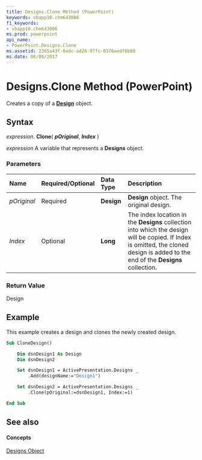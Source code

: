 ```yaml
---
title: Designs.Clone Method (PowerPoint)
keywords: vbapp10.chm643006
f1_keywords:
- vbapp10.chm643006
ms.prod: powerpoint
api_name:
- PowerPoint.Designs.Clone
ms.assetid: 2365a43f-8adc-ad26-97fc-0376aedf0b80
ms.date: 06/08/2017
---
```



# Designs.Clone Method (PowerPoint)

Creates a copy of a  **[Design](PowerPoint.Design.md)** object.


## Syntax

 _expression_. **Clone**( **_pOriginal_**, **_Index_** )

 _expression_ A variable that represents a **Designs** object.


### Parameters



|**Name**|**Required/Optional**|**Data Type**|**Description**|
|:-----|:-----|:-----|:-----|
| _pOriginal_|Required|**Design**|**Design** object. The original design.|
| _Index_|Optional|**Long**|The index location in the  **Designs** collection into which the design will be copied. If Index is omitted, the cloned design is added to the end of the **Designs** collection.|

### Return Value

Design


## Example

This example creates a design and clones the newly created design.


```vb
Sub CloneDesign()

    Dim dsnDesign1 As Design
    Dim dsnDesign2

    Set dsnDesign1 = ActivePresentation.Designs _
        .Add(designName:="Design1")

    Set dsnDesign2 = ActivePresentation.Designs _
        .Clone(pOriginal:=dsnDesign1, Index:=1)

End Sub
```


## See also


#### Concepts


[Designs Object](PowerPoint.Designs.md)

